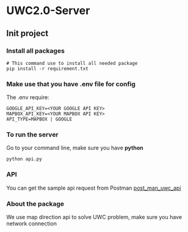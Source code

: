 # UWC2.0-Server
## Init project
### Install all packages
```
# This command use to install all needed package
pip install -r requirement.txt
```
### Make use that you have .env file for config
The .env require:
```
GOOGLE_API_KEY=<YOUR GOOGLE API KEY>
MAPBOX_API_KEY=<YOUR MAPBOX API KEY>
API_TYPE=MAPBOX | GOOGLE
```
### To run the server
Go to your command line, make sure you have **python**
```
python api.py
```
### API
You can get the sample api request from Postman
[post_man_uwc_api](https://api.postman.com/collections/24750708-4730c223-1645-4881-815a-bfb0b86c8118?access_key=PMAT-01GKC3QTCG7CVXBBKGSCDJZ37V)

### About the package
We use map direction api to solve UWC problem, make sure you have network connection
